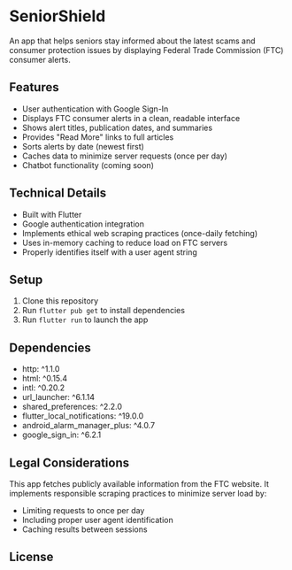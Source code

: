 # SeniorShield

An app that helps seniors stay informed about the latest scams and consumer protection issues by displaying Federal Trade Commission (FTC) consumer alerts.

## Features

- User authentication with Google Sign-In
- Displays FTC consumer alerts in a clean, readable interface
- Shows alert titles, publication dates, and summaries
- Provides "Read More" links to full articles
- Sorts alerts by date (newest first)
- Caches data to minimize server requests (once per day)
- Chatbot functionality (coming soon)

## Technical Details

- Built with Flutter
- Google authentication integration
- Implements ethical web scraping practices (once-daily fetching)
- Uses in-memory caching to reduce load on FTC servers
- Properly identifies itself with a user agent string

## Setup

1. Clone this repository
2. Run `flutter pub get` to install dependencies
3. Run `flutter run` to launch the app

## Dependencies

- http: ^1.1.0
- html: ^0.15.4
- intl: ^0.20.2
- url_launcher: ^6.1.14
- shared_preferences: ^2.2.0
- flutter_local_notifications: ^19.0.0
- android_alarm_manager_plus: ^4.0.7
- google_sign_in: ^6.2.1

## Legal Considerations

This app fetches publicly available information from the FTC website. It implements responsible scraping practices to minimize server load by:

- Limiting requests to once per day
- Including proper user agent identification
- Caching results between sessions

## License